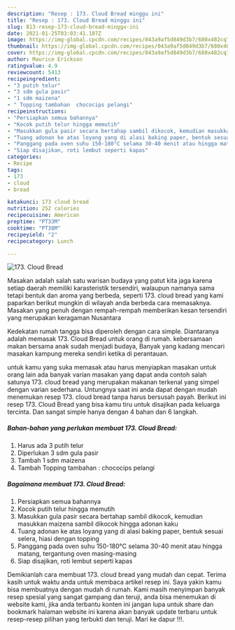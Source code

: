 ```yaml
---
description: "Resep : 173. Cloud Bread minggu ini"
title: "Resep : 173. Cloud Bread minggu ini"
slug: 813-resep-173-cloud-bread-minggu-ini
date: 2021-01-25T03:03:41.107Z
image: https://img-global.cpcdn.com/recipes/043a9af5d849d3b7/680x482cq70/173-cloud-bread-foto-resep-utama.jpg
thumbnail: https://img-global.cpcdn.com/recipes/043a9af5d849d3b7/680x482cq70/173-cloud-bread-foto-resep-utama.jpg
cover: https://img-global.cpcdn.com/recipes/043a9af5d849d3b7/680x482cq70/173-cloud-bread-foto-resep-utama.jpg
author: Maurice Erickson
ratingvalue: 4.9
reviewcount: 5413
recipeingredient:
- "3 putih telur"
- "3 sdm gula pasir"
- "1 sdm maizena"
- " Topping tambahan  chococips pelangi"
recipeinstructions:
- "Persiapkan semua bahannya"
- "Kocok putih telur hingga memutih"
- "Masukkan gula pasir secara bertahap sambil dikocok, kemudian masukkan maizena sambil dikocok hingga adonan kaku"
- "Tuang adonan ke atas loyang yang di alasi baking paper, bentuk sesuai selera, hiasi dengan topping"
- "Panggang pada oven suhu 150-180°C selama 30-40 menit atau hingga matang, tergantung oven masing-masing"
- "Siap disajikan, roti lembut seperti kapas"
categories:
- Recipe
tags:
- 173
- cloud
- bread

katakunci: 173 cloud bread 
nutrition: 252 calories
recipecuisine: American
preptime: "PT33M"
cooktime: "PT38M"
recipeyield: "2"
recipecategory: Lunch

---
```



![173. Cloud Bread](https://img-global.cpcdn.com/recipes/043a9af5d849d3b7/680x482cq70/173-cloud-bread-foto-resep-utama.jpg)

Masakan adalah salah satu warisan budaya yang patut kita jaga karena setiap daerah memiliki karasteristik tersendiri, walaupun namanya sama tetapi bentuk dan aroma yang berbeda, seperti 173. cloud bread yang kami paparkan berikut mungkin di wilayah anda berbeda cara memasaknya. Masakan yang penuh dengan rempah-rempah memberikan kesan tersendiri yang merupakan keragaman Nusantara



Kedekatan rumah tangga bisa diperoleh dengan cara simple. Diantaranya adalah memasak 173. Cloud Bread untuk orang di rumah. kebersamaan makan bersama anak sudah menjadi budaya, Banyak yang kadang mencari masakan kampung mereka sendiri ketika di perantauan.

untuk kamu yang suka memasak atau harus menyiapkan masakan untuk orang lain ada banyak varian masakan yang dapat anda contoh salah satunya 173. cloud bread yang merupakan makanan terkenal yang simpel dengan varian sederhana. Untungnya saat ini anda dapat dengan mudah menemukan resep 173. cloud bread tanpa harus bersusah payah.
Berikut ini resep 173. Cloud Bread yang bisa kamu tiru untuk disajikan pada keluarga tercinta. Dan sangat simple hanya dengan 4 bahan dan 6 langkah.


<!--inarticleads1-->

##### Bahan-bahan yang perlukan membuat 173. Cloud Bread:

1. Harus ada 3 putih telur
1. Diperlukan 3 sdm gula pasir
1. Tambah 1 sdm maizena
1. Tambah  Topping tambahan : chococips pelangi




<!--inarticleads2-->

##### Bagaimana membuat  173. Cloud Bread:

1. Persiapkan semua bahannya
1. Kocok putih telur hingga memutih
1. Masukkan gula pasir secara bertahap sambil dikocok, kemudian masukkan maizena sambil dikocok hingga adonan kaku
1. Tuang adonan ke atas loyang yang di alasi baking paper, bentuk sesuai selera, hiasi dengan topping
1. Panggang pada oven suhu 150-180°C selama 30-40 menit atau hingga matang, tergantung oven masing-masing
1. Siap disajikan, roti lembut seperti kapas




Demikianlah cara membuat 173. cloud bread yang mudah dan cepat. Terima kasih untuk waktu anda untuk membaca artikel resep ini. Saya yakin kamu bisa membuatnya dengan mudah di rumah. Kami masih menyimpan banyak resep spesial yang sangat gampang dan teruji, anda bisa menemukan di website kami, jika anda terbantu konten ini jangan lupa untuk share dan bookmark halaman website ini karena akan banyak update terbaru untuk resep-resep pilihan yang terbukti dan teruji. Mari ke dapur !!!. 
